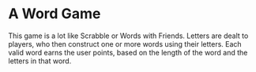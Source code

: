 # A Word Game
This game is a lot like Scrabble or Words with Friends. Letters are dealt to players, who then construct one or more words using their letters. Each valid word earns the user points, based on the length of the word and the letters in that word.
